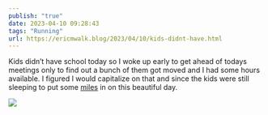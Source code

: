```yaml
---
publish: "true"
date: 2023-04-10 09:28:43
tags: "Running"
url: https://ericmwalk.blog/2023/04/10/kids-didnt-have.html
---
```


Kids didn’t have school today so I woke up early to get ahead of todays meetings only to find out a bunch of them got moved and I had some hours available. I figured I would capitalize on that and since the kids were still sleeping to put some [miles](http://www.strava.com/activities/8866134452) in on this beautiful day.

![](https://ericmwalk.blog/uploads/2023/6a070ade66.jpg)